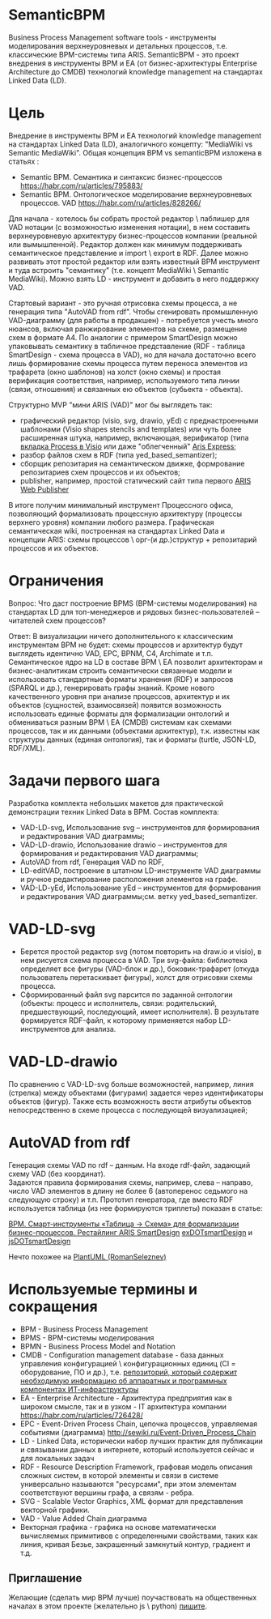 # SemanticBPM
Business Process Management software tools - инструменты моделирования верхнеуровневых и детальных процессов, т.е. классические BPM-системы типа ARIS. SemanticBPM - это проект внедрения в инструменты BPM и EA (от бизнес-архитектуры Enterprise Architecture до CMDB) технологий knowledge management на стандартах Linked Data (LD).
# Цель
Внедрение в инструменты BPM и EA технологий knowledge management на стандартах Linked Data (LD), аналогичного концепту: "MediaWiki vs Semantic MediaWiki".
Общая концепция BPM vs semanticBPM изложена в статьях :
- Semantic BPM. Семантика и синтаксис бизнес-процессов
https://habr.com/ru/articles/795883/  
- Semantic BPM. Онтологическое моделирование верхнеуровневых процессов. VAD
https://habr.com/ru/articles/828266/

Для начала - хотелось бы собрать простой редактор \ паблишер для VAD нотации (с возможностью изменения нотации), в нем составить верхнеуровневую архитектуру бизнес-процессов компании (реальной или вымышленной). Редактор должен как минимум поддерживать семантическое представление и import \ export в RDF. Далее можно развивать этот простой редактор или взять известный BPM инструмент и туда встроить "семантику" (т.е. концепт MediaWiki \ Semantic MediaWiki). Можно взять LD - инструмент и добавить в него поддержку VAD.

Стартовый вариант - это ручная отрисовка схемы процесса, а не генерация типа "AutoVAD from rdf". Чтобы сгенировать промышленную VAD-диаграмму (для работы в продакшен) - потребуется учесть много нюансов, включая ранжирование элементов на схеме, размещение схем в формате А4. По аналогии с примером SmartDesign можно упаковывать семантику в табличное представление (RDF - таблица SmartDesign - схема процесса в VAD), но для начала достаточно всего лишь формирование схемы процесса путем переноса элементов из трафарета (окно шаблонов) на холст (окно схемы) и простая верификация соответствия, например, используемого типа линии (связи, отношения) и связанных ею объектов (субьекта - объекта).   

Структурно MVP "мини ARIS (VAD)" мог бы выглядеть так: 
- графический редактор (visio, svg, drawio, yEd) c преднастроенными шаблонами (Visio shapes stencils and templates) или чуть более расширенная штука, например, включающая, верификатор (типа [вкладка Process в Visio](https://surrogate-tm.github.io/visio/2009/09/10/creating-custom-validation-rules-for-visio-2010.htm) или даже "облегченный" [Aris Express](https://ariscommunity.com/aris-express);
- разбор файлов схем в RDF (типа yed_based_semantizer);
- сборщик репозитария на семантическом движке, формрование репозитариев схем процессов и их объектов;
- publisher, например, простой статический сайт типа первого [ARIS Web Publisher](http://www.bpm.processoffice.ru)

В итоге получим минимальный инструмент Процессного офиса, позволяющий формализовать процессную архитектуру (процессы верхнего уровня) компании любого размера. Графическая семантическая wiki, построенная на стандартах Linked Data и концепции ARIS: схемы процессов \ орг-(и др.)структур + репозитарий процессов и их объектов. 

# Ограничения
Вопрос: Что даст построение BPMS (BPM-системы моделирования) на стандартах LD для топ-менеджеров и рядовых бизнес-пользователей – читателей схем процессов?

Ответ: В визуализации ничего дополнительного к классическим инструментам BPM не будет: схемы процессов и архитектур будут выглядеть идентично VAD, EPC, BPNM, C4, Archimate и т.п.
Семантическое ядро на LD в составе BPM \ EA позволит архитекторам и бизнес-аналитикам строить семантически связанные модели и использовать стандартные форматы хранения (RDF) и запросов (SPARQL и др.), генерировать графы знаний. Кроме нового качественного уровня при анализе процессов, архитектур и их объектов (сущностей, взаимосвязей) появится возможность использовать единые форматы для формализации онтологий и обмениваться разным BPM \ EA (CMDB) системам как схемами процессов, так и их данными (объектами архитектур), т.к. известны как структуры данных (единая онтология), так и форматы (turtle, JSON-LD, RDF/XML).      
# Задачи первого шага
Разработка комплекта небольших макетов для практической демонстрации техник Linked Data в BPM. Состав комплекта:
- VAD-LD-svg, Использование svg – инструментов для формирования и редактирования VAD диаграммы;
- VAD-LD-drawio, Использование drawio – инструментов для формирования и редактирования VAD диаграммы;
- AutoVAD from rdf, Генерация VAD по RDF,
- LD-editVAD, построение в штатном LD-инструменте VAD диаграммы и ручное редактирование расположения элементов на графе.
- VAD-LD-yEd, Использование yEd – инструментов для формирования и редактирования VAD диаграммы;см. ветку yed_based_semantizer.
# VAD-LD-svg
- Берется простой редактор svg (потом повторить на draw.io и visio), в нем рисуется схема процесса в VAD. Три svg-файла: библиотека определяет все фигуры (VAD-блок и др.), боковик-трафарет (откуда пользователь перетаскивает фигуры), холст для отрисовки схемы процесса.
- Сформированный файл svg парсится по заданной онтологии (объекты: процесс и исполнитель, связи: родительский, предшествующий, последующий, имеет исполнителя). В результате формируется RDF-файл, к которому применяется набор LD-инструментов для анализа.   
# VAD-LD-drawio
По сравнению с VAD-LD-svg больше возможностей, например, линия (стрелка) между объектами (фигурами) задается через идентификаторы объектов (фигур). Также есть возможность вести атрибуты объектов непосредственно в схеме процесса с последующей визуализацией;   
# AutoVAD from rdf
Генерация схемы VAD по rdf – данным. На входе rdf-файл, задающий схему VAD (без координат).  
Задаются правила формирования схемы, например, слева – направо, число VAD элементов в длину не более 6 (автоперенос седьмого на следующую строку) и т.п.
Прототип генератора, где вместо RDF используется таблица (из нее формируются триплеты) показан в статье:

[ВРМ. Смарт-инструменты «Таблица -> Схема» для формализации бизнес-процессов. Рестайлинг ARIS SmartDesign](https://habr.com/ru/articles/810851/)
[exDOTsmartDesign](https://github.com/bpmbpm/exDOTsmartDesign) и 
[jsDOTsmartDesign](https://github.com/bpmbpm/jsDOTsmartDesign)

Нечто похожее на [PlantUML (RomanSeleznev)](https://habr.com/ru/articles/865140/)

# Используемые термины и сокращения

- BPM - Business Process Management
- BPMS - BPM-системы моделирования
- BPMN - Business Process Model and Notation
- CMDB - Configuration management database - база данных управления конфигурацией \ конфигурационных единиц (CI = оборудование, ПО и др.), т.е. [репозиторий, который содержит необходимую информацию об аппаратных и программных компонентах ИТ-инфраструктуры](https://en.wikipedia.org/wiki/Configuration_management_database)
- EA - Enterprise Architecture - Архитектура предприятия как в широком смысле, так и в узком - IT архитектура компании
  https://habr.com/ru/articles/726428/
- EPC - Event-Driven Process Chain, цепочка процессов, управляемая событиями (диаграмма) http://sewiki.ru/Event-Driven_Process_Chain
- LD - Linked Data, исторически набор лучших практик для публикации и связывании данных в интернете, который используется сейчас и для локальных задач
- RDF - Resource Description Framework, графовая модель описания сложных систем, в которой элементы и связи в системе универсально называются "ресурсами", при этом элементам соответствуют вершины графа, а связям - ребра.
- SVG - Scalable Vector Graphics, XML формат для представления векторной графики.
- VAD - Value Added Chain диаграмма
- Векторная графика - графика на основе математически вычисляемых примитивов с определенными свойствами, таких как линия, кривая Безье, закрашенный замкнутый контур, градиент и т.д.
## Приглашение 
Желающие (сделать мир BPM лучше) поучаствовать на общественных началах в этом проекте (желательно js \ python) [пишите](https://t.me/D_m_itr).
